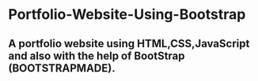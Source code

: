 # Portfolio-Website-Using-Bootstrap
## A portfolio website using HTML,CSS,JavaScript and also with the help of BootStrap (BOOTSTRAPMADE).
